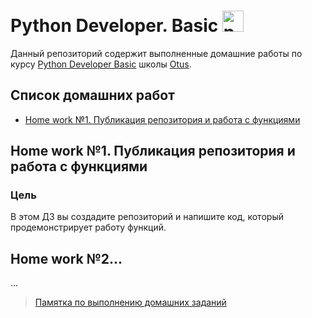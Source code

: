 # Python Developer. Basic <img src="https://s3.dualstack.us-east-2.amazonaws.com/pythondotorg-assets/media/community/logos/python-logo-only.png" alt="pytnon" width="34"/>
Данный репозиторий содержит выполненные домашние работы по курсу [Python Developer Basic](https://otus.ru/lessons/python-basic/) школы [Otus](https://otus.ru/).

## Список домашних работ
- [Home work №1. Публикация репозитория и работа с функциями](#home-work-1-публикация-репозитория-и-работа-с-функциями)

## Home work №1. Публикация репозитория и работа с функциями
### Цель
В этом ДЗ вы создадите репозиторий и напишите код, который продемонстрирует работу функций.
## Home work №2...
...

> [Памятка по выполнению домашних заданий](https://github.com/OtusTeam/BasePython/tree/homeworks-new#%D1%81%D0%B0%D0%BC%D0%BE%D1%81%D1%82%D0%BE%D1%8F%D1%82%D0%B5%D0%BB%D1%8C%D0%BD%D0%B0%D1%8F-%D1%80%D0%B0%D0%B1%D0%BE%D1%82%D0%B0-%D0%BF%D0%BE-%D0%BA%D1%83%D1%80%D1%81%D1%83-python-basic)
